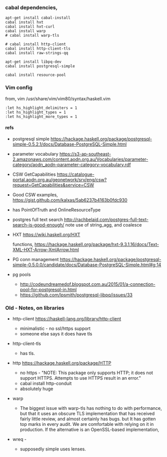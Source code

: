 
### cabal dependencies,

```
apt-get install cabal-install
cabal install hxt
cabal install hxt-curl
cabal install warp
# cabal install warp-tls

# cabal install http-client
cabal install http-client-tls
cabal install raw-strings-qq

apt-get install libpq-dev
cabal install postgresql-simple

cabal install resource-pool

```

### Vim config

from, vim /usr/share/vim/vim80/syntax/haskell.vim

```
:let hs_highlight_delimiters = 1
:let hs_highlight_types = 1
:let hs_highlight_more_types = 1
```


#### refs


- postgresql simple
  https://hackage.haskell.org/package/postgresql-simple-0.5.2.1/docs/Database-PostgreSQL-Simple.html

- parameter vocabulary
  https://s3-ap-southeast-2.amazonaws.com/content.aodn.org.au/Vocabularies/parameter-category/aodn_aodn-parameter-category-vocabulary.rdf

- CSW GetCapabilities
  https://catalogue-portal.aodn.org.au/geonetwork/srv/eng/csw?request=GetCapabilities&service=CSW

- Good CSW examples,
  https://gist.github.com/kalxas/5ab6237b4163b0fdc930

- has PointOfTruth and OnlineResourceType

- postgres full text search
    http://rachbelaid.com/postgres-full-text-search-is-good-enough/
    note use of string_agg, and coalesce

- HXT
  https://wiki.haskell.org/HXT

  functions,
  https://hackage.haskell.org/package/hxt-9.3.1.16/docs/Text-XML-HXT-Arrow-XmlArrow.html


- PG conn management
  https://hackage.haskell.org/package/postgresql-simple-0.5.0.0/candidate/docs/Database-PostgreSQL-Simple.html#g:14

- pg pools
  - http://codeundreamedof.blogspot.com.au/2015/01/a-connection-pool-for-postgresql-in.html
  - https://github.com/lpsmith/postgresql-libpq/issues/33


### Old - Notes, on libraries




- http-client
  https://haskell-lang.org/library/http-client
  - minimalistic - no ssl/https support
  - someone else says it does have tls

- http-client-tls
  - has tls.

- http
  https://hackage.haskell.org/package/HTTP
  - no https - "NOTE: This package only supports HTTP; it does not support HTTPS. Attempts to use HTTPS result in an error."
  - cabal install http-conduit
  - absolutely huge


- warp
  - The biggest issue with warp-tls has nothing to do with performance, but that it uses an obscure TLS implementation that has received fairly little review, and almost certainly has bugs.  but It has gotten top marks in every audit. We are comfortable with relying on it in production. If the alternative is an OpenSSL-based implementation,

- wreq -
  - supposedly simple uses lenses.




